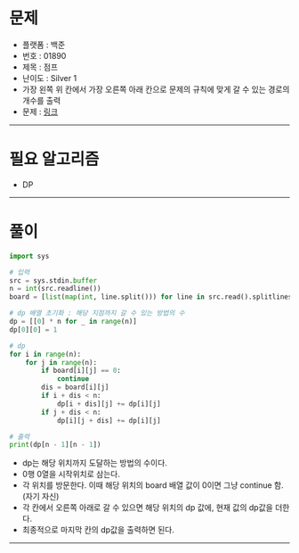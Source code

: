 # 문제
- 플랫폼 : 백준
- 번호 : 01890
- 제목 : 점프
- 난이도 : Silver 1
- 가장 왼쪽 위 칸에서 가장 오른쪽 아래 칸으로 문제의 규칙에 맞게 갈 수 있는 경로의 개수를 출력
- 문제 : <a href="https://www.acmicpc.net/problem/1890" target="_blank">링크</a>

---

# 필요 알고리즘
- DP

---

# 풀이
```python
import sys

# 입력
src = sys.stdin.buffer
n = int(src.readline())
board = [list(map(int, line.split())) for line in src.read().splitlines()]

# dp 배열 초기화 : 해당 지점까지 갈 수 있는 방법의 수
dp = [[0] * n for _ in range(n)]
dp[0][0] = 1

# dp
for i in range(n):
    for j in range(n):
        if board[i][j] == 0:
            continue
        dis = board[i][j]
        if i + dis < n:
            dp[i + dis][j] += dp[i][j]
        if j + dis < n:
            dp[i][j + dis] += dp[i][j]

# 출력
print(dp[n - 1][n - 1])
```
- dp는 해당 위치까지 도달하는 방법의 수이다.
- 0행 0열을 시작위치로 삼는다.
- 각 위치를 방문한다. 이때 해당 위치의 board 배열 값이 0이면 그냥 continue 함.(자기 자신)
- 각 칸에서 오른쪽 아래로 갈 수 있으면 해당 위치의 dp 값에, 현재 값의 dp값을 더한다.
- 최종적으로 마지막 칸의 dp값을 출력하면 된다.

---
